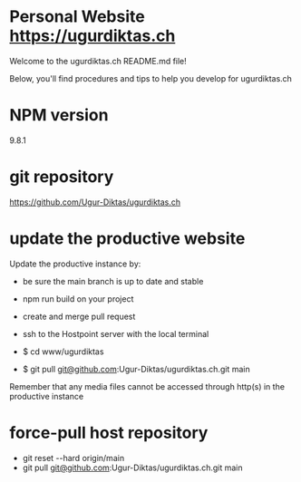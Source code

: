 # Personal Website https://ugurdiktas.ch

Welcome to the ugurdiktas.ch README.md file!

Below, you'll find procedures and tips to help you develop for ugurdiktas.ch

# NPM version

9.8.1

# git repository

https://github.com/Ugur-Diktas/ugurdiktas.ch

# update the productive website

Update the productive instance by:

-   be sure the main branch is up to date and stable

-   npm run build on your project
-   create and merge pull request

-   ssh to the Hostpoint server with the local terminal
-   $ cd www/ugurdiktas
-   $ git pull git@github.com:Ugur-Diktas/ugurdiktas.ch.git main

Remember that any media files cannot be accessed through http(s) in the productive instance

# force-pull host repository

-   git reset --hard origin/main
-   git pull git@github.com:Ugur-Diktas/ugurdiktas.ch.git main
